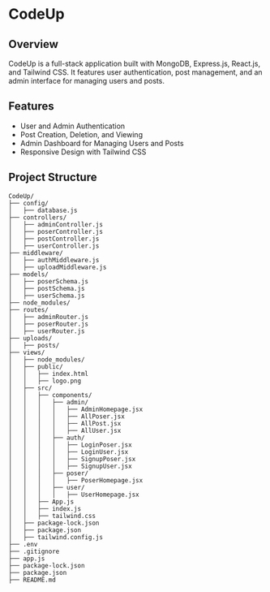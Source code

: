 # CodeUp

## Overview

CodeUp is a full-stack application built with MongoDB, Express.js, React.js, and Tailwind CSS. It features user authentication, post management, and an admin interface for managing users and posts.

## Features

- User and Admin Authentication
- Post Creation, Deletion, and Viewing
- Admin Dashboard for Managing Users and Posts
- Responsive Design with Tailwind CSS

## Project Structure

```plaintext
CodeUp/
├── config/
│   ├── database.js
├── controllers/
│   ├── adminController.js
│   ├── poserController.js
│   ├── postController.js
│   ├── userController.js
├── middleware/
│   ├── authMiddleware.js
│   ├── uploadMiddleware.js
├── models/
│   ├── poserSchema.js
│   ├── postSchema.js
│   ├── userSchema.js
├── node_modules/
├── routes/
│   ├── adminRouter.js
│   ├── poserRouter.js
│   ├── userRouter.js
├── uploads/
│   ├── posts/
├── views/
│   ├── node_modules/
│   ├── public/
│   │   ├── index.html
│   │   ├── logo.png
│   ├── src/
│   │   ├── components/
│   │   │   ├── admin/
│   │   │   │   ├── AdminHomepage.jsx
│   │   │   │   ├── AllPoser.jsx
│   │   │   │   ├── AllPost.jsx
│   │   │   │   ├── AllUser.jsx
│   │   │   ├── auth/
│   │   │   │   ├── LoginPoser.jsx
│   │   │   │   ├── LoginUser.jsx
│   │   │   │   ├── SignupPoser.jsx
│   │   │   │   ├── SignupUser.jsx
│   │   │   ├── poser/
│   │   │   │   ├── PoserHomepage.jsx
│   │   │   ├── user/
│   │   │   │   ├── UserHomepage.jsx
│   │   ├── App.js
│   │   ├── index.js
│   │   ├── tailwind.css
│   ├── package-lock.json
│   ├── package.json
│   ├── tailwind.config.js
├── .env
├── .gitignore
├── app.js
├── package-lock.json
├── package.json
├── README.md
```
